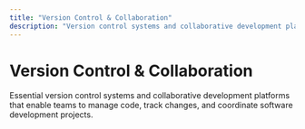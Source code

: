```yaml
---
title: "Version Control & Collaboration"
description: "Version control systems and collaborative development platforms for team-based software development"
---
```


# Version Control & Collaboration

Essential version control systems and collaborative development platforms that enable teams to manage code, track changes, and coordinate software development projects.